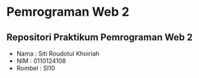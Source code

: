 # Pemrograman Web 2
## Repositori Praktikum Pemrograman Web 2

- Nama : Siti Roudotul Khoiriah  
- NIM : 0110124108
- Rombel : SI10  